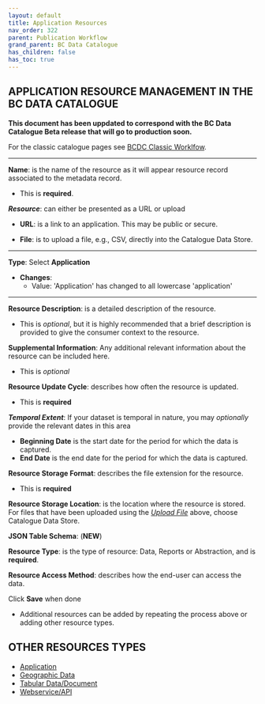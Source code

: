 ```yaml
---
layout: default
title: Application Resources
nav_order: 322
parent: Publication Workflow
grand_parent: BC Data Catalogue
has_children: false
has_toc: true
---
```


## APPLICATION RESOURCE MANAGEMENT IN THE BC DATA CATALOGUE 

**This document has been uppdated to correspond with the BC Data Catalogue Beta release that will go to production soon.**

For the classic catalogue pages see [BCDC Classic Worklfow](https://bcgov.github.io/data-publication/pages/dps_bcdc_classic_w.html).

--------------

**Name**: is the name of the resource as it will appear resource record associated to the metadata record. 
+ This is **required**.

**_Resource_**: can either be presented as a URL or upload 

+ **URL**: is a link to an application. This may be public or secure.

+ <a name=upload_file>**File**</A>: is to upload a file, e.g., CSV, directly into the Catalogue Data Store.

---------------

**Type**: Select **Application**

+ **Changes**:
    - Value: 'Application' has changed to all lowercase 'application'

---------------

**Resource Description**: is a detailed description of the resource.
+ This is _optional_, but it is highly recommended that a brief description is provided to give the consumer context to the resource. 

**Supplemental Information**: Any additional relevant information about the resource can be included here.
+ This is _optional_

**Resource Update Cycle**: describes how often the resource is updated.
+ This is **required**


**_Temporal Extent_**:
If your dataset is temporal in nature, you may _optionally_ provide the relevant dates in this area
+ **Beginning Date** is the start date for the period for which the data is captured.
+ **End Date** is the end date for the period for which the data is captured. 

**Resource Storage Format**: describes the file extension for the resource.
+ This is **required**

**Resource Storage Location**: is the location where the resource is stored. For files that have been uploaded using the [_Upload File_](upload_file) above, choose Catalogue Data Store.

**JSON Table Schema**: (**NEW**)

**Resource Type**: is the type of resource: Data, Reports or Abstraction, and is **required**.

**Resource Access Method**: describes how the end-user can access the data.

Click **Save** when done


+ Additional resources can be added by repeating the process above or adding other resource types.


## OTHER RESOURCES TYPES
- [Application](./dps_bcdc_w_application_2.md)
- [Geographic Data](./dps_bcdc_w_geographic_dataset_2.md)
- [Tabular Data/Document](./dps_bcdc_w_dataset_2.md)
- [Webservice/API](./dps_bcdc_w_webservice_api_2.md)
